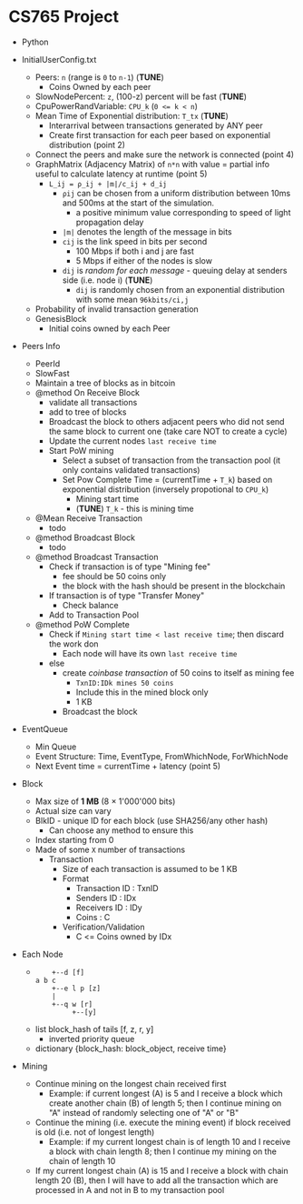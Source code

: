# CS765 Project

- Python

- InitialUserConfig.txt
    - Peers: `n` (range is `0` to `n-1`) (__TUNE__)
        - Coins Owned by each peer
    - SlowNodePercent: `z`, (100-z) percent will be fast (__TUNE__)
    - CpuPowerRandVariable: `CPU_k` (`0 <= k < n`)
    - Mean Time of Exponential distribution: `T_tx` (__TUNE__)
        - Interarrival between transactions generated by ANY peer
        - Create first transaction for each peer based on exponential distribution (point 2)
    - Connect the peers and make sure the network is connected (point 4)
    - GraphMatrix (Adjacency Matrix) of `n*n` with value = partial info useful to calculate latency at runtime (point 5)
        - `L_ij = ρ_ij + |m|/c_ij + d_ij`
            - `ρij` can be chosen from a uniform distribution between 10ms and 500ms at the start of the simulation.
                - a positive minimum value corresponding to speed of light propagation delay
            - `|m|` denotes the length of the message in bits
            - `cij` is the link speed in bits per second
                - 100 Mbps if both i and j are fast
                - 5 Mbps if either of the nodes is slow
            - `dij` is _random for each message_ - queuing delay at senders side (i.e. node i) (__TUNE__)
                - `dij` is randomly chosen from an exponential distribution with some mean `96kbits/ci,j`
    - Probability of invalid transaction generation
    - GenesisBlock
        - Initial coins owned by each Peer

- Peers Info
    - PeerId
    - SlowFast
    - Maintain a tree of blocks as in bitcoin
    - @method On Receive Block 
        - validate all transactions
        - add to tree of blocks
        - Broadcast the block to others adjacent peers who did not send the same block to current one (take care NOT to create a cycle)
        - Update the current nodes `last receive time`
        - Start PoW mining
            - Select a subset of transaction from the transaction pool (it only contains validated transactions)
            - Set Pow Complete Time = (currentTime + `T_k`) based on exponential distribution (inversely propotional to `CPU_k`)
                - Mining start time
                - (__TUNE__) `T_k` - this is mining time
    - @Mean Receive Transaction
        - todo
    - @method Broadcast Block
        - todo
    - @method Broadcast Transaction
        - Check if transaction is of type "Mining fee"
            - fee should be 50 coins only
            - the block with the hash should be present in the blockchain
        - If transaction is of type "Transfer Money"
            - Check balance
        - Add to Transaction Pool
    - @method PoW Complete
        - Check if `Mining start time < last receive time`; then discard the work don
            - Each node will have its own `last receive time`
        - else
            - create _coinbase transaction_ of 50 coins to itself as mining fee
                - `TxnID:IDk mines 50 coins`
                - Include this in the mined block only
                - 1 KB
            - Broadcast the block

- EventQueue
    - Min Queue
    - Event Structure: Time, EventType, FromWhichNode, ForWhichNode
    - Next Event time = currentTime + latency (point 5)

- Block
    - Max size of __1 MB__ (8 × 1'000'000 bits)
    - Actual size can vary
    - BlkID - unique ID for each block (use SHA256/any other hash)
        - Can choose any method to ensure this
    - Index starting from 0
    - Made of some `X` number of transactions
        - Transaction
            - Size of each transaction is assumed to be 1 KB
            - Format
                - Transaction ID : TxnID
                - Senders ID     : IDx
                - Receivers ID   : IDy
                - Coins          : C
            - Verification/Validation
                - C <= Coins owned by IDx

- Each Node
    - ```
          +--d [f]
      a b c 
          +--e l p [z]
          |
          +--q w [r]
               +--[y]
      ```
    - list block_hash of tails [f, z, r, y]
        - inverted priority queue
    - dictionary {block_hash: block_object, receive time}


- Mining
    - Continue mining on the longest chain received first
        - Example: if current longest (A) is 5 and I receive a block which create another chain (B) of length 5; then I continue mining on "A" instead of randomly selecting one of "A" or "B"
    - Continue the mining (i.e. execute the mining event) if block received is old (i.e. not of longest length)
        - Example: if my current longest chain is of length 10 and I receive a block with chain length 8; then I continue my mining on the chain of length 10
    - If my current longest chain (A) is 15 and I receive a block with chain length 20 (B), then I will have to add all the transaction which are processed in A and not in B to my transaction pool

